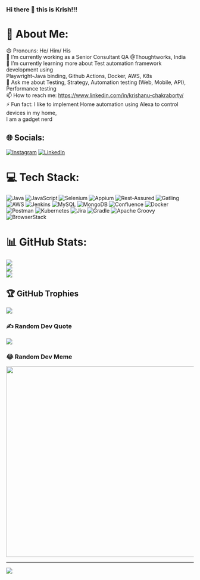 ### Hi there 👋 this is Krish!!!

<!--
**krishanuc1001/krishanuc1001** is a ✨ _special_ ✨ repository because its `README.md` (this file) appears on your GitHub profile.

Here are some ideas to get you started:

- 🔭 I’m currently working on ...
- 🌱 I’m currently learning ...
- 👯 I’m looking to collaborate on ...
- 🤔 I’m looking for help with ...
- 💬 Ask me about ...
- 📫 How to reach me: ...
- 😄 Pronouns: ...
- ⚡ Fun fact: ...
-->

# 💫 About Me:
😄 Pronouns: He/ Him/ His<br>🔭 I’m currently working as a Senior Consultant QA @Thoughtworks, India<br>🌱 I’m currently learning more about Test automation framework development using <br>   Playwright-Java binding, Github Actions, Docker, AWS, K8s<br>💬 Ask me about Testing, Strategy, Automation testing (Web, Mobile, API), Performance testing<br>📫 How to reach me: https://www.linkedin.com/in/krishanu-chakraborty/<br>⚡ Fun fact: I like to implement Home automation using Alexa to control devices in my home, <br>     I am a gadget nerd


## 🌐 Socials:
[![Instagram](https://img.shields.io/badge/Instagram-%23E4405F.svg?logo=Instagram&logoColor=white)](https://instagram.com/krishanuchak) [![LinkedIn](https://img.shields.io/badge/LinkedIn-%230077B5.svg?logo=linkedin&logoColor=white)](https://linkedin.com/in/krishanu-chakraborty) 

# 💻 Tech Stack:
![Java](https://img.shields.io/badge/java-%23ED8B00.svg?style=flat-square&logo=java&logoColor=white) ![JavaScript](https://img.shields.io/badge/javascript-%23323330.svg?style=flat-square&logo=javascript&logoColor=%23F7DF1E) ![Selenium](https://img.shields.io/badge/Selenium-green.svg?style=flat-square&logo=selenium&logoColor=white) ![Appium](https://img.shields.io/badge/Appium-%23323330.svg?style=flat-square&logo=appium&logoColor=%23F7DF1E) ![Rest-Assured](https://img.shields.io/badge/RestAssured-%23172BF4.svg?style=flat-square&logo=rest-assured&logoColor=white) ![Gatling](https://img.shields.io/badge/Gatling-orange.svg?style=flat-square&logo=gatling&logoColor=white) ![AWS](https://img.shields.io/badge/AWS-%23FF9900.svg?style=flat-square&logo=amazon-aws&logoColor=white) ![Jenkins](https://img.shields.io/badge/jenkins-%232C5263.svg?style=flat-square&logo=jenkins&logoColor=white) ![MySQL](https://img.shields.io/badge/mysql-%2300f.svg?style=flat-square&logo=mysql&logoColor=white) ![MongoDB](https://img.shields.io/badge/MongoDB-%234ea94b.svg?style=flat-square&logo=mongodb&logoColor=white) ![Confluence](https://img.shields.io/badge/confluence-%23172BF4.svg?style=flat-square&logo=confluence&logoColor=white) ![Docker](https://img.shields.io/badge/docker-%230db7ed.svg?style=flat-square&logo=docker&logoColor=white) ![Postman](https://img.shields.io/badge/Postman-FF6C37?style=flat-square&logo=postman&logoColor=white) ![Kubernetes](https://img.shields.io/badge/kubernetes-%23326ce5.svg?style=flat-square&logo=kubernetes&logoColor=white) ![Jira](https://img.shields.io/badge/jira-%230A0FFF.svg?style=flat-square&logo=jira&logoColor=white) ![Gradle](https://img.shields.io/badge/Gradle-02303A.svg?style=flat-square&logo=Gradle&logoColor=white) ![Apache Groovy](https://img.shields.io/badge/Apache%20Groovy-4298B8.svg?style=flat-square&logo=Apache+Groovy&logoColor=white) ![BrowserStack](https://img.shields.io/badge/BrowserStack-FF6C37?style=flat-square&logo=browserstack&logoColor=white)
# 📊 GitHub Stats:
![](https://github-readme-stats.vercel.app/api?username=krishanuc1001&theme=dark&hide_border=false&include_all_commits=true&count_private=true)<br/>
![](https://github-readme-streak-stats.herokuapp.com/?user=krishanuc1001&theme=dark&hide_border=false)<br/>
![](https://github-readme-stats.vercel.app/api/top-langs/?username=krishanuc1001&theme=dark&hide_border=false&include_all_commits=true&count_private=true&layout=compact)

## 🏆 GitHub Trophies
![](https://github-profile-trophy.vercel.app/?username=krishanuc1001&theme=monokai&no-frame=false&no-bg=true&margin-w=4)

### ✍️ Random Dev Quote
![](https://quotes-github-readme.vercel.app/api?type=vetical&theme=dark)

### 😂 Random Dev Meme
<img src="https://random-memer.herokuapp.com/" width="512px"/>

---
[![](https://visitcount.itsvg.in/api?id=krishanuc1001&icon=5&color=1)](https://visitcount.itsvg.in)

